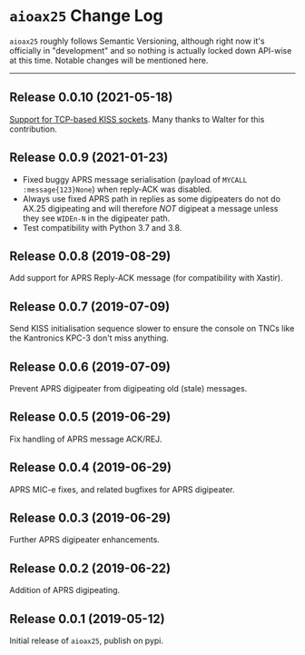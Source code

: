 # `aioax25` Change Log

`aioax25` roughly follows Semantic Versioning, although right now it's
officially in "development" and so nothing is actually locked down API-wise at
this time.  Notable changes will be mentioned here.

---

## Release 0.0.10 (2021-05-18)

[Support for TCP-based KISS sockets](https://github.com/sjlongland/aioax25/pull/7).
Many thanks to Walter for this contribution.

## Release 0.0.9 (2021-01-23)

- Fixed buggy APRS message serialisation (payload of
  `MYCALL      :message{123}None`) when reply-ACK was disabled.
- Always use fixed APRS path in replies as some digipeaters do not do AX.25
  digipeating and will therefore *NOT* digipeat a message unless they see
  `WIDEn-N` in the digipeater path.
- Test compatibility with Python 3.7 and 3.8.

## Release 0.0.8 (2019-08-29)

Add support for APRS Reply-ACK message (for compatibility with Xastir).

## Release 0.0.7 (2019-07-09)

Send KISS initialisation sequence slower to ensure the console on TNCs like the
Kantronics KPC-3 don't miss anything.

## Release 0.0.6 (2019-07-09)

Prevent APRS digipeater from digipeating old (stale) messages.

## Release 0.0.5 (2019-06-29)

Fix handling of APRS message ACK/REJ.

## Release 0.0.4 (2019-06-29)

APRS MIC-e fixes, and related bugfixes for APRS digipeater.

## Release 0.0.3 (2019-06-29)

Further APRS digipeater enhancements.

## Release 0.0.2 (2019-06-22)

Addition of APRS digipeating.

## Release 0.0.1 (2019-05-12)

Initial release of `aioax25`, publish on pypi.
